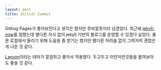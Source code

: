 ```yaml
---
layout: post
title: Initial Commit
---
```


Githug Pages가 좋아보인다고 생각은 했지만 루비알못이라 넘겼었다. 최근에 [jekyll-now](https://github.com/barryclark/jekyll-now)를 접했는데 별다른 지식 없이 jekyll 기반의 블로그를 운영할 수 있겠다 싶었다. 물론 로컬에서 돌리기 위해 도움을 좀 받기는 했지만 별다른 어려움 없이 그럭저럭 괜찮은게 나온 것 같다.

[Lanyon](https://github.com/poole/lanyon)이라는 테마가 깔끔하고 좋아서 적용했다. 두고두고 이런저런것들을 붙여보아도 좋을 것 같다.
